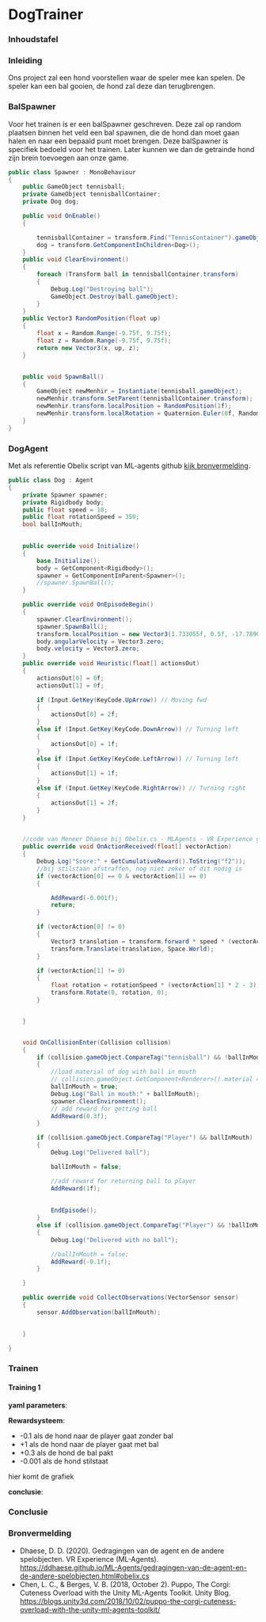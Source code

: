 # DogTrainer
### Inhoudstafel

### Inleiding

Ons project zal een hond voorstellen waar de speler mee kan spelen. De speler kan een bal gooien, de hond zal deze dan terugbrengen.


### BalSpawner

Voor het trainen is er een balSpawner geschreven. Deze zal op random plaatsen binnen het veld een bal spawnen, die de hond dan moet gaan halen en naar een bepaald punt moet brengen.
Deze balSpawner is specifiek bedoeld voor het trainen. Later kunnen we dan de getrainde hond zijn brein toevoegen aan onze game.

```cs
public class Spawner : MonoBehaviour
{
    public GameObject tennisball;
    private GameObject tennisballContainer;
    private Dog dog;

    public void OnEnable()
    {

        tennisballContainer = transform.Find("TennisContainer").gameObject;
        dog = transform.GetComponentInChildren<Dog>();
    }
    public void ClearEnvironment()
    {
        foreach (Transform ball in tennisballContainer.transform)
        {
            Debug.Log("Destroying ball");
            GameObject.Destroy(ball.gameObject);
        }
    }
    public Vector3 RandomPosition(float up)
    {
        float x = Random.Range(-9.75f, 9.75f);
        float z = Random.Range(-9.75f, 9.75f);
        return new Vector3(x, up, z);
    }


    public void SpawnBall()
    {
        GameObject newMenhir = Instantiate(tennisball.gameObject);
        newMenhir.transform.SetParent(tennisballContainer.transform);
        newMenhir.transform.localPosition = RandomPosition(1f);
        newMenhir.transform.localRotation = Quaternion.Euler(0f, Random.Range(0f, 360f), 0f);
    }
}
```


### DogAgent

Met als referentie Obelix script van ML-agents github [kijk bronvermelding](#bronvermelding).

```cs
public class Dog : Agent
{
    private Spawner spawner;
    private Rigidbody body;
    public float speed = 10;
    public float rotationSpeed = 350;
    bool ballInMouth;
    

    public override void Initialize()
    {
        base.Initialize();
        body = GetComponent<Rigidbody>();
        spawner = GetComponentInParent<Spawner>();
        //spawner.SpawnBall();
    }

    public override void OnEpisodeBegin()
    {
        spawner.ClearEnvironment();
        spawner.SpawnBall();
        transform.localPosition = new Vector3(1.733055f, 0.5f, -17.78904f);
        body.angularVelocity = Vector3.zero;
        body.velocity = Vector3.zero;
    }
    public override void Heuristic(float[] actionsOut)
    {
        actionsOut[0] = 0f;
        actionsOut[1] = 0f;

        if (Input.GetKey(KeyCode.UpArrow)) // Moving fwd
        {
            actionsOut[0] = 2f;
        }
        else if (Input.GetKey(KeyCode.DownArrow)) // Turning left
        {
            actionsOut[0] = 1f;
        }
        else if (Input.GetKey(KeyCode.LeftArrow)) // Turning left
        {
            actionsOut[1] = 1f;
        }
        else if (Input.GetKey(KeyCode.RightArrow)) // Turning right
        {
            actionsOut[1] = 2f;
        }
    }

   
    //code van Meneer Dhaese bij Obelix.cs - MLAgents - VR Experience github
    public override void OnActionReceived(float[] vectorAction)
    {
        Debug.Log("Score:" + GetCumulativeReward().ToString("f2"));
        //bij stilstaan afstraffen, nog niet zeker of dit nodig is
        if (vectorAction[0] == 0 & vectorAction[1] == 0)
        {

            AddReward(-0.001f);
            return;
        }

        if (vectorAction[0] != 0)
        {
            Vector3 translation = transform.forward * speed * (vectorAction[0] * 2 - 3) * Time.deltaTime;
            transform.Translate(translation, Space.World);
        }

        if (vectorAction[1] != 0)
        {
            float rotation = rotationSpeed * (vectorAction[1] * 2 - 3) * Time.deltaTime;
            transform.Rotate(0, rotation, 0);
        }


    }


    void OnCollisionEnter(Collision collision)
    {
        if (collision.gameObject.CompareTag("tennisball") && !ballInMouth)
        {
            //load material of dog with ball in mouth
            // collision.gameObject.GetComponent<Renderer>().material = 
            ballInMouth = true;
            Debug.Log("Ball in mouth:" + ballInMouth);
            spawner.ClearEnvironment();
            // add reward for getting ball
            AddReward(0.3f);
        }

        if (collision.gameObject.CompareTag("Player") && ballInMouth)
        {
            Debug.Log("Delivered ball");

            ballInMouth = false;

            //add reward for returning ball to player
            AddReward(1f);
            
                    
            EndEpisode();
        }
        else if (collision.gameObject.CompareTag("Player") && !ballInMouth)
        {
            Debug.Log("Delivered with no ball");

            //ballInMouth = false;
            AddReward(-0.1f);
        }

    }

    public override void CollectObservations(VectorSensor sensor)
    {
        sensor.AddObservation(ballInMouth);

        
    }

}
```

### Trainen

#### Training 1

****yaml parameters****:


****Rewardsysteem****: 
* -0.1 als de hond naar de player gaat zonder bal
* +1 als de hond naar de player gaat met bal
* +0.3 als de hond de bal pakt
* -0.001 als de hond stilstaat

hier komt de grafiek

****conclusie****:

### Conclusie

### Bronvermelding

* Dhaese, D. D. (2020). Gedragingen van de agent en de andere spelobjecten. VR Experience (ML-Agents). https://ddhaese.github.io/ML-Agents/gedragingen-van-de-agent-en-de-andere-spelobjecten.html#obelix.cs
* Chen, L. C., & Berges, V. B. (2018, October 2). Puppo, The Corgi: Cuteness Overload with the Unity ML-Agents Toolkit. Unity Blog. https://blogs.unity3d.com/2018/10/02/puppo-the-corgi-cuteness-overload-with-the-unity-ml-agents-toolkit/
